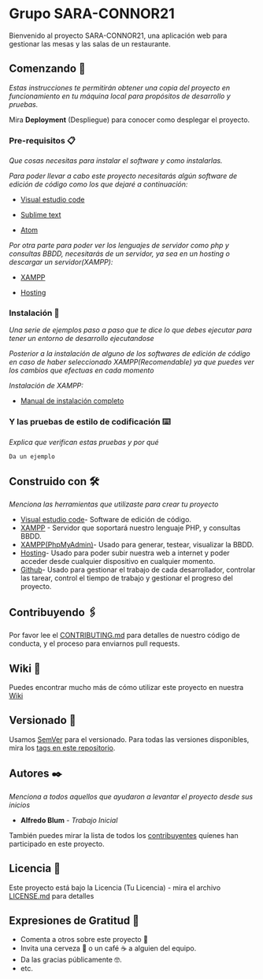 # Grupo SARA-CONNOR21

Bienvenido al proyecto SARA-CONNOR21, una aplicación web para gestionar las mesas y las salas de un restaurante.


## Comenzando 🚀

_Estas instrucciones te permitirán obtener una copia del proyecto en funcionamiento en tu máquina local para propósitos de desarrollo y pruebas._

Mira **Deployment** (Despliegue) para conocer como desplegar el proyecto.


### Pre-requisitos 📋

_Que cosas necesitas para instalar el software y como instalarlas._

_Para poder llevar a cabo este proyecto necesitarás algún software de edición de código como los que dejaré a continuación:_


* [Visual estudio code](https://code.visualstudio.com/)

* [Sublime text](https://www.sublimetext.com/)

* [Atom](https://atom.io/)

_Por otra parte para poder ver los lenguajes de servidor como php y consultas BBDD, necesitarás de un servidor, ya sea en un hosting o descargar un servidor(XAMPP):_

* [XAMPP](https://www.apachefriends.org/es/index.html)

* [Hosting](https://www.ionos.com/)


### Instalación 🔧

_Una serie de ejemplos paso a paso que te dice lo que debes ejecutar para tener un entorno de desarrollo ejecutandose_

_Posterior a la instalación de alguno de los softwares de edición de código en caso de haber seleccionado XAMPP(Recomendable) ya que puedes ver los cambios que efectuas en cada momento_

_Instalación de XAMPP:_

* [Manual de instalación completo](http://bibing.us.es/proyectos/abreproy/12197/fichero/Manual+de+instalacion.pdf)


### Y las pruebas de estilo de codificación ⌨️

_Explica que verifican estas pruebas y por qué_

```
Da un ejemplo
```


## Construido con 🛠️

_Menciona las herramientas que utilizaste para crear tu proyecto_

* [Visual estudio code](https://code.visualstudio.com/)- Software de edición de código.
* [XAMPP](https://www.apachefriends.org/es/index.html) - Servidor que soportará nuestro lenguaje PHP, y consultas BBDD.
* [XAMPP(PhpMyAdmin)](https://www.phpmyadmin.net/docs/)- Usado para generar, testear, visualizar la BBDD.
* [Hosting](https://www.000webhost.com/?__cf_chl_jschl_tk__=_e8b7QHZCLUBjphESPSnHpvTGZ5XTFDjPSJ7WKejWnI-1637165745-0-gaNycGzNByU)- Usado para poder subir nuestra web a internet y poder acceder desde cualquier dispositivo en cualquier momento.
* [Github](https://github.com/)- Usado para gestionar el trabajo de cada desarrollador, controlar las tarear, control el tiempo de trabajo y gestionar el progreso del proyecto.

## Contribuyendo 🖇️

Por favor lee el [CONTRIBUTING.md](https://gist.github.com/villanuevand/xxxxxx) para detalles de nuestro código de conducta, y el proceso para enviarnos pull requests.

## Wiki 📖

Puedes encontrar mucho más de cómo utilizar este proyecto en nuestra [Wiki](https://github.com/tu/proyecto/wiki)

## Versionado 📌

Usamos [SemVer](http://semver.org/) para el versionado. Para todas las versiones disponibles, mira los [tags en este repositorio](https://github.com/tu/proyecto/tags).

## Autores ✒️

_Menciona a todos aquellos que ayudaron a levantar el proyecto desde sus inicios_

* **Alfredo Blum** - *Trabajo Inicial*

También puedes mirar la lista de todos los [contribuyentes](https://github.com/your/project/contributors) quíenes han participado en este proyecto. 

## Licencia 📄

Este proyecto está bajo la Licencia (Tu Licencia) - mira el archivo [LICENSE.md](LICENSE.md) para detalles

## Expresiones de Gratitud 🎁

* Comenta a otros sobre este proyecto 📢
* Invita una cerveza 🍺 o un café ☕ a alguien del equipo. 
* Da las gracias públicamente 🤓.
* etc.

